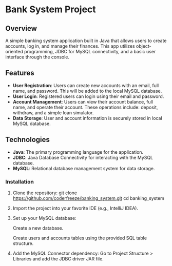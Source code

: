 # Bank System Project

## Overview
A simple banking system application built in Java that allows users to create accounts, log in, and manage their finances. This app utilizes object-oriented programming, JDBC for MySQL connectivity, and a basic user interface through the console.

## Features
- **User Registration**: Users can create new accounts with an email, full name, and password. This will be added to the local MySQL database.
- **User Login**: Registered users can login using their email and password.
- **Account Management**: Users can view their account balance, full name, and operate their account. These operations include: deposit, withdraw, and a simple loan simulator. 
- **Data Storage**: User and account information is securely stored in local MySQL database.

## Technologies
- **Java**: The primary programming language for the application.
- **JDBC**: Java Database Connectivity for interacting with the MySQL database.
- **MySQL**: Relational database management system for data storage.


### Installation

1. Clone the repository:
   git clone https://github.com/coderfreeze/banking_system.git
   cd banking_system
2. Import the project into your favorite IDE (e.g., IntelliJ IDEA).

3. Set up your MySQL database:

      Create a new database.
   
      Create users and accounts tables using the provided SQL table structure.

5. Add the MySQL Connector dependency:
   Go to Project Structure > Libraries and add the JDBC driver JAR file.
